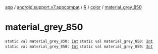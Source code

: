 [app](../../../index.md) / [android.support.v7.appcompat](../../index.md) / [R](../index.md) / [color](index.md) / [material_grey_850](.)

# material_grey_850

`static val material_grey_850: `[`Int`](https://kotlinlang.org/api/latest/jvm/stdlib/kotlin/-int/index.html)
`static val material_grey_850: `[`Int`](https://kotlinlang.org/api/latest/jvm/stdlib/kotlin/-int/index.html)
`static val material_grey_850: `[`Int`](https://kotlinlang.org/api/latest/jvm/stdlib/kotlin/-int/index.html)
`static val material_grey_850: `[`Int`](https://kotlinlang.org/api/latest/jvm/stdlib/kotlin/-int/index.html)